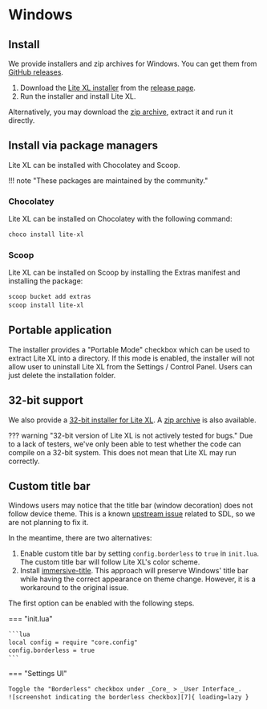 # Windows

## Install

We provide installers and zip archives for Windows.
You can get them from [GitHub releases][1].

1. Download the [Lite XL installer][2] from the [release page][1].
2. Run the installer and install Lite XL.

Alternatively, you may download the [zip archive][3], extract it and run it directly.

## Install via package managers

Lite XL can be installed with Chocolatey and Scoop.

!!! note "These packages are maintained by the community."

### Chocolatey

Lite XL can be installed on Chocolatey with the following command:

```sh
choco install lite-xl
```

### Scoop

Lite XL can be installed on Scoop by installing the Extras manifest and installing the package:

```sh
scoop bucket add extras
scoop install lite-xl
```

## Portable application

The installer provides a "Portable Mode" checkbox which can be used to extract
Lite XL into a directory.
If this mode is enabled, the installer will not allow user to uninstall Lite XL
from the Settings / Control Panel.
Users can just delete the installation folder.

## 32-bit support

We also provide a [32-bit installer for Lite XL][3].
A [zip archive][4] is also available.

??? warning "32-bit version of Lite XL is not actively tested for bugs."
    Due to a lack of testers, we've only been able to test whether the code
    can compile on a 32-bit system.
    This does not mean that Lite XL may run correctly.

## Custom title bar

Windows users may notice that the title bar (window decoration) does not follow
device theme.
This is a known [upstream issue][5] related to SDL, so we are not planning to fix it.

In the meantime, there are two alternatives:

1. Enable custom title bar by setting `config.borderless` to `true` in `init.lua`.
   The custom title bar will follow Lite XL's color scheme.
2. Install [immersive-title][6].
   This approach will preserve Windows' title bar while having the correct
   appearance on theme change.
   However, it is a workaround to the original issue.

The first option can be enabled with the following steps.

=== "init.lua"

    ```lua
    local config = require "core.config"
    config.borderless = true
    ```

=== "Settings UI"

    Toggle the "Borderless" checkbox under _Core_ > _User Interface_.
    ![screenshot indicating the borderless checkbox][7]{ loading=lazy }



[1]: https://github.com/lite-xl/lite-xl/releases
[2]: https://github.com/lite-xl/lite-xl/releases/download/v2.1.1/LiteXL-v2.1.1-addons-x86_64-setup.exe
[3]: https://github.com/lite-xl/lite-xl/releases/download/v2.1.1/lite-xl-v2.1.1-addons-windows-x86_64.zip
[3]: https://github.com/lite-xl/lite-xl/releases/download/v2.1.1/LiteXL-v2.1.1-addons-i686-setup.exe
[4]: https://github.com/lite-xl/lite-xl/releases/download/v2.1.1/lite-xl-v2.1.1-addons-windows-i686.zip
[5]: https://github.com/libsdl-org/SDL/issues/4776
[6]: https://github.com/takase1121/lite-xl-immersive-title
[7]: ../assets/settings/borderless.png